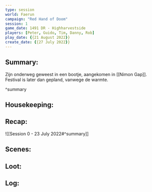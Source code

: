 ```yaml
---
type: session
world: Faerun
campaign: "Red Hand of Doom"
session: 1
game_date: 1491 DR - Highharvestside
players: [Peter, Guido, Tim, Danny, Rob]
play_date: {{21 August 2022}}
create_date: {{27 July 2022}}
---
```


## Summary:
Zijn onderweg geweest in een bootje, aangekomen in [[Nimon Gap]].
Festival is later dan gepland, vanwege de warmte.

^summary

## Housekeeping:

## Recap:
![[Session 0 - 23 July 2022#^summary]]

## Scenes:

## Loot:

## Log:


